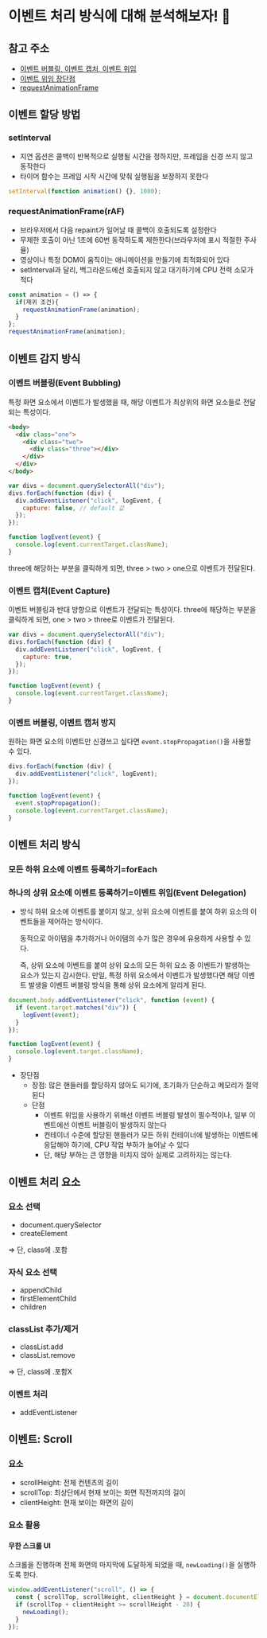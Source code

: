 # 이벤트 처리 방식에 대해 분석해보자! 🤖

## 참고 주소

- [이벤트 버블링, 이벤트 캡처, 이벤트 위임](https://joshua1988.github.io/web-development/javascript/event-propagation-delegation/)
- [이벤트 위임 장단점](https://ko.javascript.info/event-delegation)
- [requestAnimationFrame](https://inpa.tistory.com/entry/%F0%9F%8C%90-requestAnimationFrame-%EA%B0%80%EC%9D%B4%EB%93%9C)

## 이벤트 할당 방법

### setInterval

- 지연 옵션은 콜백이 반복적으로 실행될 시간을 정하지만, 프레임을 신경 쓰지 않고 동작한다
- 타이머 함수는 프레임 시작 시간에 맞춰 실행됨을 보장하지 못한다

```js
setInterval(function animation() {}, 1000);
```

### requestAnimationFrame(rAF)

- 브라우저에서 다음 repaint가 일어날 때 콜백이 호출되도록 설정한다
- 무제한 호출이 아닌 1초에 60번 동작하도록 제한한다(브라우저에 표시 적절한 주사율)
- 영상이나 특정 DOM이 움직이는 애니메이션을 만들기에 최적화되어 있다
- setInterval과 달리, 백그라운드에선 호출되지 않고 대기하기에 CPU 전력 소모가 적다

```js
const animation = () => {
  if(재귀 조건){
    requestAnimationFrame(animation);
  }
};
requestAnimationFrame(animation);
```

## 이벤트 감지 방식

### 이벤트 버블링(Event Bubbling)

특정 화면 요소에서 이벤트가 발생했을 때, 해당 이벤트가 최상위의 화면 요소들로 전달되는 특성이다.

```html
<body>
  <div class="one">
    <div class="two">
      <div class="three"></div>
    </div>
  </div>
</body>
```

```js
var divs = document.querySelectorAll("div");
divs.forEach(function (div) {
  div.addEventListener("click", logEvent, {
    capture: false, // default 값
  });
});

function logEvent(event) {
  console.log(event.currentTarget.className);
}
```

three에 해당하는 부분을 클릭하게 되면, three > two > one으로 이벤트가 전달된다.

### 이벤트 캡처(Event Capture)

이벤트 버블링과 반대 방향으로 이벤트가 전달되는 특성이다.
three에 해당하는 부분을 클릭하게 되면, one > two > three로 이벤트가 전달된다.

```js
var divs = document.querySelectorAll("div");
divs.forEach(function (div) {
  div.addEventListener("click", logEvent, {
    capture: true,
  });
});

function logEvent(event) {
  console.log(event.currentTarget.className);
}
```

### 이벤트 버블링, 이벤트 캡처 방지

원하는 화면 요소의 이벤트만 신경쓰고 싶다면 `event.stopPropagation()`을 사용할 수 있다.

```js
divs.forEach(function (div) {
  div.addEventListener("click", logEvent);
});

function logEvent(event) {
  event.stopPropagation();
  console.log(event.currentTarget.className);
}
```

## 이벤트 처리 방식

### 모든 하위 요소에 이벤트 등록하기=forEach

### 하나의 상위 요소에 이벤트 등록하기=**이벤트 위임(Event Delegation)**

- 방식
  하위 요소에 이벤트를 붙이지 않고, 상위 요소에 이벤트를 붙여 하위 요소의 이벤트들을 제어하는 방식이다.

  동적으로 아이템을 추가하거나 아이템의 수가 많은 경우에 유용하게 사용할 수 있다.

  즉, 상위 요소에 이벤트를 붙여 상위 요소의 모든 하위 요소 중 이벤트가 발생하는 요소가 있는지 감시한다. 만일, 특정 하위 요소에서 이벤트가 발생했다면 해당 이벤트 발생을 이벤트 버블링 방식을 통해 상위 요소에게 알리게 된다.

```js
document.body.addEventListener("click", function (event) {
  if (event.target.matches("div")) {
    logEvent(event);
  }
});

function logEvent(event) {
  console.log(event.target.className);
}
```

- 장단점
  - 장점: 많은 핸들러를 할당하지 않아도 되기에, 초기화가 단순하고 메모리가 절약된다
  - 단점
    - 이벤트 위임을 사용하기 위해선 이벤트 버블링 발생이 필수적이나, 일부 이벤트에선 이벤트 버블링이 발생하지 않는다
    - 컨테이너 수준에 할당된 핸들러가 모든 하위 컨테이너에 발생하는 이벤트에 응답해야 하기에, CPU 작업 부하가 늘어날 수 있다
    - 단, 해당 부하는 큰 영향을 미치지 않아 실제로 고려하지는 않는다.

## 이벤트 처리 요소

### 요소 선택

- document.querySelector
- createElement

⇒ 단, class에 .포함

### 자식 요소 선택

- appendChild
- firstElementChild
- children

### classList 추가/제거

- classList.add
- classList.remove

⇒ 단, class에 .포함X

### 이벤트 처리

- addEventListener

## 이벤트: Scroll

### 요소

- scrollHeight: 전체 컨텐츠의 길이
- scrollTop: 최상단에서 현재 보이는 화면 직전까지의 길이
- clientHeight: 현재 보이는 화면의 길이

### 요소 활용

#### 무한 스크롤 UI

스크롤을 진행하며 전체 화면의 마지막에 도달하게 되었을 때, `newLoading()`을 실행하도록 한다.

```js
window.addEventListener("scroll", () => {
  const { scrollTop, scrollHeight, clientHeight } = document.documentElement;
  if (scrollTop + clientHeight >= scrollHeight - 20) {
    newLoading();
  }
});
```
